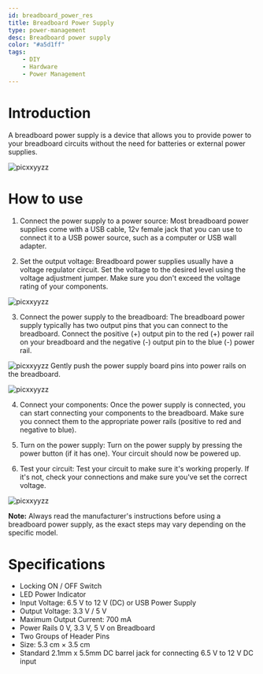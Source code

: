 ```yaml
---
id: breadboard_power_res
title: Breadboard Power Supply
type: power-management
desc: Breadboard power supply 
color: "#a5d1ff"
tags:
    - DIY
    - Hardware
    - Power Management
---
```


# Introduction
A breadboard power supply is a device that allows you to provide power to your breadboard circuits without the need for batteries or external power supplies.

![picxxyyzz](img/pic.jpg)

# How to use

 1. Connect the power supply to a power source: Most breadboard power supplies come with a USB cable, 12v female jack that you can use to connect it to a USB power source, such as a computer or USB wall adapter.

 2. Set the output voltage: Breadboard power supplies usually have a voltage regulator circuit. Set the voltage to the desired level using the voltage adjustment jumper. Make sure you don't exceed the voltage rating of your components.

 ![picxxyyzz](img/pic2.jpg)

 3. Connect the power supply to the breadboard: The breadboard power supply typically has two output pins that you can connect to the breadboard. Connect the positive (+) output pin to the red (+) power rail on your breadboard and the negative (-) output pin to the blue (-) power rail.

 ![picxxyyzz](img/pic1.jpg)
 Gently push the power supply board pins into power rails on the breadboard.

 ![picxxyyzz](img/pic3.jpg)

 4. Connect your components: Once the power supply is connected, you can start connecting your components to the breadboard. Make sure you connect them to the appropriate power rails (positive to red and negative to blue).

 5. Turn on the power supply: Turn on the power supply by pressing the power button (if it has one). Your circuit should now be powered up.

 6. Test your circuit: Test your circuit to make sure it's working properly. If it's not, check your connections and make sure you've set the correct voltage.

 ![picxxyyzz](img/pic4.jpg)

**Note:** Always read the manufacturer's instructions before using a breadboard power supply, as the exact steps may vary depending on the specific model.

# Specifications
 - Locking ON / OFF Switch
 - LED Power Indicator
 - Input Voltage: 6.5 V to 12 V (DC) or USB Power Supply
 - Output Voltage: 3.3 V / 5 V
 - Maximum Output Current: 700 mA
 - Power Rails 0 V, 3.3 V, 5 V on Breadboard
 - Two Groups of Header Pins
 - Size: 5.3 cm × 3.5 cm
 - Standard 2.1mm x 5.5mm DC barrel jack for connecting 6.5 V to 12 V DC input
